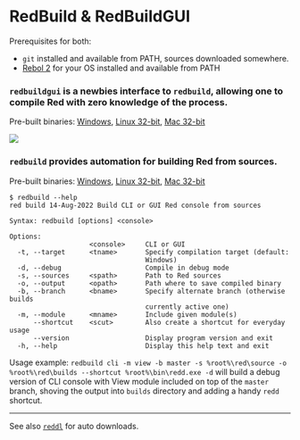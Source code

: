 # RedBuild & RedBuildGUI

Prerequisites for both:
- `git` installed and available from PATH, sources downloaded somewhere.
- [Rebol 2](http://www.rebol.com/downloads.html) for your OS installed and available from PATH 


### `redbuildgui` is a newbies interface to `redbuild`, allowing one to compile Red with zero knowledge of the process.

Pre-built binaries: [Windows](redbuildgui.exe), [Linux 32-bit](redbuildgui), [Mac 32-bit](redbuildgui-mac)

![](https://i.gyazo.com/ccd6045afe019fb46f1771f2030f1586.png)


### `redbuild` provides automation for building Red from sources.

Pre-built binaries: [Windows](redbuild.exe), [Linux 32-bit](redbuild), [Mac 32-bit](redbuild-mac)

```
$ redbuild --help
red build 14-Aug-2022 Build CLI or GUI Red console from sources

Syntax: redbuild [options] <console>

Options:
                    <console>     CLI or GUI
  -t, --target      <tname>       Specify compilation target (default:
                                  Windows)
  -d, --debug                     Compile in debug mode
  -s, --sources     <spath>       Path to Red sources
  -o, --output      <opath>       Path where to save compiled binary
  -b, --branch      <bname>       Specify alternate branch (otherwise builds
                                  currently active one)
  -m, --module      <mname>       Include given module(s)
      --shortcut    <scut>        Also create a shortcut for everyday usage
      --version                   Display program version and exit
  -h, --help                      Display this help text and exit
```

Usage example: `redbuild cli -m view -b master -s %root%\red\source -o %root%\red\builds --shortcut %root%\bin\redd.exe -d` will build a debug version of CLI console with View module included on top of the `master` branch, shoving the output into `builds` directory and adding a handy `redd` shortcut.

---

See also [`reddl`](../reddl/) for auto downloads.
